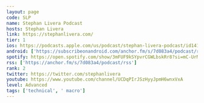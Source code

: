 ```yaml
---
layout: page
code: SLP
name: Stephan Livera Podcast
hosts: Stephan Livera
link: https://stephanlivera.com/
tier: 1
ios: https://podcasts.apple.com/us/podcast/stephan-livera-podcast/id1415720320
android: ['https://subscribeonandroid.com/anchor.fm/s/7d083a4/podcast/rss']
spotify: https://open.spotify.com/show/3mFUF9kSYpvrCGWLbskRr8?si=mC-UrMzISqejPzzc3z_FZg
rss: ['https://anchor.fm/s/7d083a4/podcast/rss']
rank: 2
twitter: https://twitter.com/stephanlivera
youtube: https://www.youtube.com/channel/UCDqPIrJSzHyyJpmH6wnxVxA
level: Advanced
tags: ['technical', ' macro']
---
```

